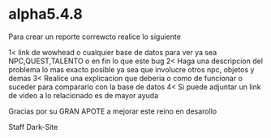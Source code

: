 # alpha5.4.8

Para crear un reporte correwcto realice lo siguiente

1< link de wowhead o cualquier base de datos para ver ya sea NPC,QUEST,TALENTO o en fin lo que este bug
2< Haga una descripcion del problema lo mas exacto posible ya sea que involucre otros npc, objetos y demas
3< Realice una explicacion que deberia o como de funcionar o suceder para compararlo con la base de datos
4< Si puede adjuntar un link de video a lo relacionado es de mayor ayuda

Gracias por su GRAN APOTE a mejorar este reino en desarollo

Staff Dark-Site

